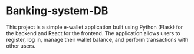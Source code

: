 # Banking-system-DB
This project is a simple e-wallet application built using Python (Flask) for the backend and React for the frontend. The application allows users to register, log in, manage their wallet balance, and perform transactions with other users.

